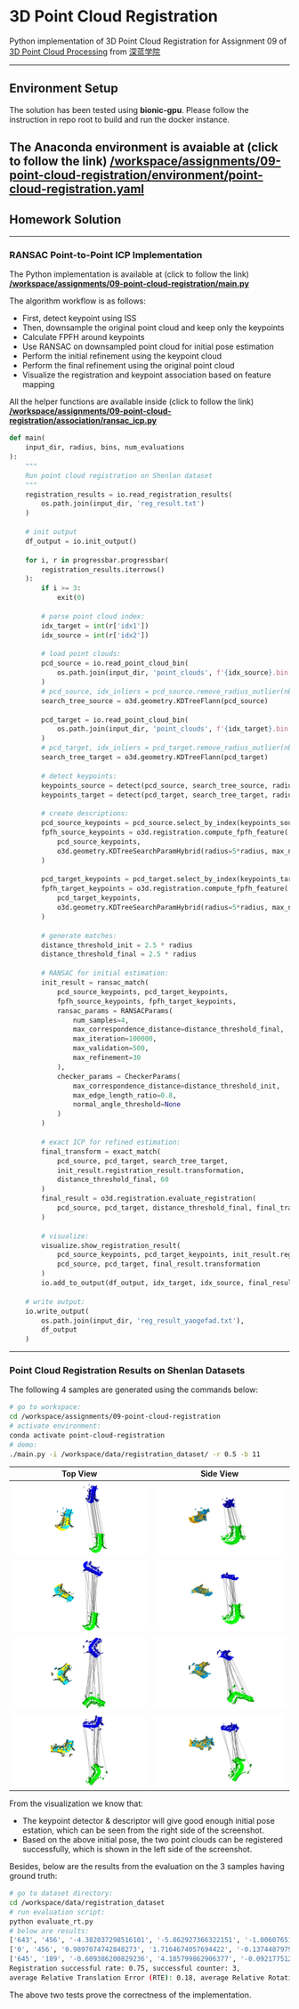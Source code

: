 # 3D Point Cloud Registration

Python implementation of 3D Point Cloud Registration for Assignment 09 of [3D Point Cloud Processing](https://www.shenlanxueyuan.com/course/204) from [深蓝学院](https://www.shenlanxueyuan.com/)

---

## Environment Setup

The solution has been tested using **bionic-gpu**. Please follow the instruction in repo root to build and run the docker instance.

The Anaconda environment is avaiable at (click to follow the link) **[/workspace/assignments/09-point-cloud-registration/environment/point-cloud-registration.yaml](environment/point-cloud-registration.yaml)**
---

## Homework Solution

---

### RANSAC Point-to-Point ICP Implementation

The Python implementation is available at (click to follow the link) **[/workspace/assignments/09-point-cloud-registration/main.py](main.py)**

The algorithm workflow is as follows:

* First, detect keypoint using ISS
* Then, downsample the original point cloud and keep only the keypoints
* Calculate FPFH around keypoints
* Use RANSAC on downsampled point cloud for initial pose estimation
* Perform the initial refinement using the keypoint cloud
* Perform the final refinement using the original point cloud
* Visualize the registration and keypoint association based on feature mapping

All the helper functions are available inside (click to follow the link) **[/workspace/assignments/09-point-cloud-registration/association/ransac_icp.py](association)**

```Python
def main(
    input_dir, radius, bins, num_evaluations
):
    """
    Run point cloud registration on Shenlan dataset
    """
    registration_results = io.read_registration_results(
        os.path.join(input_dir, 'reg_result.txt')
    )

    # init output
    df_output = io.init_output()

    for i, r in progressbar.progressbar(
        registration_results.iterrows()
    ):
        if i >= 3:
            exit(0)
        
        # parse point cloud index:
        idx_target = int(r['idx1'])
        idx_source = int(r['idx2'])

        # load point clouds:
        pcd_source = io.read_point_cloud_bin(
            os.path.join(input_dir, 'point_clouds', f'{idx_source}.bin')
        )
        # pcd_source, idx_inliers = pcd_source.remove_radius_outlier(nb_points=4, radius=radius)
        search_tree_source = o3d.geometry.KDTreeFlann(pcd_source)

        pcd_target = io.read_point_cloud_bin(
            os.path.join(input_dir, 'point_clouds', f'{idx_target}.bin')
        )
        # pcd_target, idx_inliers = pcd_target.remove_radius_outlier(nb_points=4, radius=radius)
        search_tree_target = o3d.geometry.KDTreeFlann(pcd_target)

        # detect keypoints:
        keypoints_source = detect(pcd_source, search_tree_source, radius)
        keypoints_target = detect(pcd_target, search_tree_target, radius)

        # create descriptions:
        pcd_source_keypoints = pcd_source.select_by_index(keypoints_source['id'].values)
        fpfh_source_keypoints = o3d.registration.compute_fpfh_feature(
            pcd_source_keypoints, 
            o3d.geometry.KDTreeSearchParamHybrid(radius=5*radius, max_nn=100)
        )

        pcd_target_keypoints = pcd_target.select_by_index(keypoints_target['id'].values)
        fpfh_target_keypoints = o3d.registration.compute_fpfh_feature(
            pcd_target_keypoints, 
            o3d.geometry.KDTreeSearchParamHybrid(radius=5*radius, max_nn=100)
        )

        # generate matches:
        distance_threshold_init = 2.5 * radius
        distance_threshold_final = 2.5 * radius

        # RANSAC for initial estimation:
        init_result = ransac_match(
            pcd_source_keypoints, pcd_target_keypoints, 
            fpfh_source_keypoints, fpfh_target_keypoints,    
            ransac_params = RANSACParams(
                num_samples=4, 
                max_correspondence_distance=distance_threshold_final,
                max_iteration=100000, 
                max_validation=500,
                max_refinement=30
            ),
            checker_params = CheckerParams(
                max_correspondence_distance=distance_threshold_init,
                max_edge_length_ratio=0.8,
                normal_angle_threshold=None
            )      
        )

        # exact ICP for refined estimation:
        final_transform = exact_match(
            pcd_source, pcd_target, search_tree_target,
            init_result.registration_result.transformation,
            distance_threshold_final, 60
        )
        final_result = o3d.registration.evaluate_registration(
            pcd_source, pcd_target, distance_threshold_final, final_transform
        )

        # visualize:
        visualize.show_registration_result(
            pcd_source_keypoints, pcd_target_keypoints, init_result.registration_result.correspondence_set,
            pcd_source, pcd_target, final_result.transformation
        )
        io.add_to_output(df_output, idx_target, idx_source, final_result.transformation)

    # write output:
    io.write_output(
        os.path.join(input_dir, 'reg_result_yaogefad.txt'),
        df_output
    )
```

---

### Point Cloud Registration Results on Shenlan Datasets

The following 4 samples are generated using the commands below:

```bash
# go to workspace:
cd /workspace/assignments/09-point-cloud-registration
# activate environment:
conda activate point-cloud-registration
# demo:
./main.py -i /workspace/data/registration_dataset/ -r 0.5 -b 11
```

Top View                |Side View
:-------------------------:|:-------------------------:
![Testcase 01 Top](doc/testcase-01--top.png)  |  ![Testcase 01 Side](doc/testcase-01--side.png)
![Testcase 02 Top](doc/testcase-02--top.png)  |  ![Testcase 02 Side](doc/testcase-02--side.png)
![Testcase 03 Top](doc/testcase-03--top.png)  |  ![Testcase 03 Side](doc/testcase-03--side.png)
![Testcase 04 Top](doc/testcase-04--top.png)  |  ![Testcase 04 Side](doc/testcase-04--side.png)

From the visualization we know that:

* The keypoint detector & descriptor will give good enough initial pose estation, which can be seen from the right side of the screenshot.
* Based on the above initial pose, the two point clouds can be registered successfully, which is shown in the left side of the screenshot.

Besides, below are the results from the evaluation on the 3 samples having ground truth:

```bash
# go to dataset directory:
cd /workspace/data/registration_dataset
# run evaluation script:
python evaluate_rt.py
# below are results:
['643', '456', '-4.382037298516101', '-5.862927366322151', '-1.0060765119858335', '0.9997640898229918', '0.012090978475217501', '0.0058373185960602664', '-0.017073331588323352']
['0', '456', '0.9897074742848273', '1.7164674057694422', '-0.13744879799387744', '-0.5442035929836387', '0.0026942738808409168', '-0.006903306707538558', '0.8389204578674039']
['645', '189', '-0.609386200829236', '4.185799862906377', '-0.09217751265915752', '0.7635073897100935', '0.001873205229395615', '0.008175349363382491', '0.6457446249277145']
Registration successful rate: 0.75, successful counter: 3, 
average Relative Translation Error (RTE): 0.18, average Relative Rotation Error (RRE): 0.81
```

The above two tests prove the correctness of the implementation.